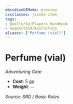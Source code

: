 ```yaml
---
obsidianUIMode: preview
cssclasses: json5e-item
tags:
- Quelle/5e/Players_Handbook
- Gegenstand/Ausrüstung
aliases: ["Perfume (vial)"]
---
```

# Perfume (vial)
*Adventuring Gear*  

- **Cost**: 5 gp
- **Weight**: ⏤

*Source: SRD / Basic Rules*